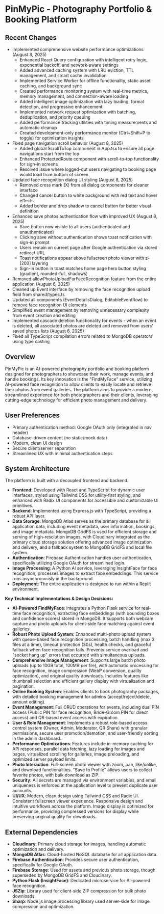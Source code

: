 # PinMyPic - Photography Portfolio & Booking Platform

## Recent Changes
- Implemented comprehensive website performance optimizations (August 8, 2025)
  - Enhanced React Query configuration with intelligent retry logic, exponential backoff, and network-aware settings
  - Added advanced caching system with LRU eviction, TTL management, and smart cache invalidation
  - Implemented Service Worker for offline functionality, static asset caching, and background sync
  - Created performance monitoring system with real-time metrics, memory management, and connection-aware loading
  - Added intelligent image optimization with lazy loading, format detection, and progressive enhancement
  - Implemented network request optimization with batching, deduplication, and priority queuing
  - Added performance tracking utilities with timing measurements and automatic cleanup
  - Created development-only performance monitor (Ctrl+Shift+P to toggle) for optimization insights
- Fixed page navigation scroll behavior (August 8, 2025)
  - Added global ScrollToTop component in App.tsx to ensure all page navigations start from the top
  - Enhanced ProtectedRoute component with scroll-to-top functionality for sign-in screens
  - Resolved issue where logged-out users navigating to booking page would load from bottom of screen
- Updated face recognition dialog UI styling (August 8, 2025)
  - Removed cross mark (X) from all dialog components for cleaner interface
  - Changed cancel button to white background with red text and hover effects
  - Added border and drop shadow to cancel button for better visual definition
- Enhanced save photos authentication flow with improved UX (August 8, 2025)
  - Save button now visible to all users (authenticated and unauthenticated)
  - Clicking save without authentication shows toast notification with sign-in prompt
  - Users remain on current page after Google authentication via stored redirect URL
  - Toast notifications appear above fullscreen photo viewer with z-[200] layering
  - Sign-in button in toast matches home page hero button styling (gradient, rounded-full, shadows)
- Removed allowPhotoUploadForFaceRecognition feature from the entire application (August 6, 2025)
- Cleaned up Event interface by removing the face recognition upload field from shared/types.ts
- Updated all components (EventDetailsDialog, EditableEventRow) to remove face recognition UI elements
- Simplified event management by removing unnecessary complexity from event creation and editing
- Implemented cascade deletion functionality for events - when an event is deleted, all associated photos are deleted and removed from users' saved photos lists (August 6, 2025)
- Fixed all TypeScript compilation errors related to MongoDB operators using type casting

## Overview
PinMyPic is an AI-powered photography portfolio and booking platform designed for photographers to showcase their work, manage events, and handle bookings. Its key innovation is the "FindMyFace" service, utilizing AI-powered face recognition to allow clients to easily locate and retrieve their photos from event galleries. The platform aims to provide a modern, streamlined experience for both photographers and their clients, leveraging cutting-edge technology for efficient photo management and delivery.

## User Preferences
- Primary authentication method: Google OAuth only (integrated in nav header)
- Database-driven content (no static/mock data)
- Modern, clean UI design
- Secure client/server separation
- Streamlined UX with minimal authentication steps

## System Architecture
The platform is built with a decoupled frontend and backend.
- **Frontend**: Developed with React and TypeScript for dynamic user interfaces, styled using Tailwind CSS for utility-first styling, and enhanced with Radix UI components for accessible and customizable UI primitives.
- **Backend**: Implemented using Express.js with TypeScript, providing a robust API layer.
- **Data Storage**: MongoDB Atlas serves as the primary database for all application data, including event metadata, user information, bookings, and image metadata. MongoDB GridFS is used for efficient storage and serving of high-resolution images, with Cloudinary integrated as the primary cloud storage solution offering advanced image optimization and delivery, and a fallback system to MongoDB GridFS and local file system.
- **Authentication**: Firebase Authentication handles user authentication, specifically utilizing Google OAuth for streamlined login.
- **Image Processing**: A Python AI service, leveraging InsightFace for face recognition, processes images to extract face embeddings. This service runs asynchronously in the background.
- **Deployment**: The entire application is designed to run within a Replit environment.

**Key Technical Implementations & Design Decisions:**
- **AI-Powered FindMyFace**: Integrates a Python Flask service for real-time face recognition, extracting face embeddings (with bounding boxes and confidence scores) stored in MongoDB. It supports both webcam capture and photo uploads for client-side face matching against event galleries.
- **Robust Photo Upload System**: Enhanced multi-photo upload system with queue-based face recognition processing, batch handling (max 3 files at a time), timeout protection (30s), health checks, and graceful fallback when face recognition fails. Prevents service overload and "socket hang up" errors that occurred with simultaneous uploads.
- **Comprehensive Image Management**: Supports large batch photo uploads (up to 10GB total, 100MB per file), with automatic processing for face recognition, image compression (WebP conversion, quality optimization), and original quality downloads. Includes features like thumbnail selection and efficient gallery display with virtualization and pagination.
- **Online Booking System**: Enables clients to book photography packages, with detailed booking management for admins (accept/reject/delete, amount editing).
- **Event Management**: Full CRUD operations for events, including dual PIN access (Public PIN for face recognition, Bride-Groom PIN for direct access) and QR-based event access with expiration.
- **User & Role Management**: Implements a robust role-based access control system (Owner, Admin, Moderator, QR Share) with granular permissions, secure user promotion/demotion, and user-friendly sorting in the admin dashboard.
- **Performance Optimizations**: Features include in-memory caching for API responses, parallel data fetching, lazy loading for images and pages, virtualized scrolling for galleries, image preloading, and optimized server payload limits.
- **Photo Interaction**: Full-screen photo viewer with zoom, pan, like/unlike, and download functionalities. "Save to Profile" allows users to collect favorite photos, with bulk download as ZIP.
- **Security**: All secrets are managed via environment variables, and email uniqueness is enforced at the application level to prevent duplicate user accounts.
- **UI/UX**: Modern, clean design using Tailwind CSS and Radix UI. Consistent fullscreen viewer experience. Responsive design and intuitive workflows across the platform. Image display is optimized for performance, providing compressed versions for display while preserving original quality for downloads.

## External Dependencies
- **Cloudinary**: Primary cloud storage for images, handling automatic optimization and delivery.
- **MongoDB Atlas**: Cloud-hosted NoSQL database for all application data.
- **Firebase Authentication**: Provides secure user authentication, specifically for Google OAuth.
- **Firebase Storage**: Used for assets and previous photo storage, though superseded by MongoDB GridFS and Cloudinary.
- **Python Flask (InsightFace)**: Dedicated microservice for AI-powered face recognition.
- **JSZip**: Library used for client-side ZIP compression for bulk photo downloads.
- **Sharp**: Node.js image processing library used server-side for image compression and optimization.